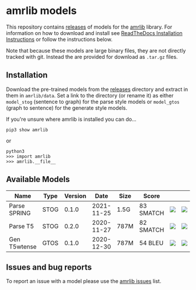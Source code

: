 # amrlib models
This repository contains [releases](https://github.com/bjascob/amrlib-models/releases) of models
for the [amrlib](https://github.com/bjascob/amrlib) library.  For information on how to download
and install see [ReadTheDocs Installation Instructions](https://amrlib.readthedocs.io/en/latest/install/)
or follow the instructions below.

Note that because these models are large binary files, they are not directly tracked with git.
Instead the are provided for download as `.tar.gz` files.

## Installation
Download the pre-trained models from the [releases](https://github.com/bjascob/amrlib-models/releases)
directory and extract in them in `amrlib/data`.  Set a link to the directory (or rename it) as either
`model_stog` (sentence to graph) for the parse style models or `model_gtos` (graph to sentence) for
the generate style models.

If you're unsure where amrlib is installed you can do...
```
pip3 show amrlib
```
or
```
python3
>>> import amrlib
>>> amrlib.__file__
```

## Available Models

| Name | Type | Version | Date | Size | Score | | |
| ---- | ---- | ------- | ---- | ---- | ----- | --- | --- |
| Parse SPRING | STOG | 0.1.0 | 2021-11-25 | 1.5G | 83 SMATCH | [![][i]][i-model_parse_spring-v0_1_0] | [![][dl]][model_parse_spring-v0_1_0]
| Parse T5 | STOG | 0.2.0 | 2020-11-27 | 787M | 82 SMATCH | [![][i]][i-model_parse_t5-v0_2_0] | [![][dl]][model_parse_t5-v0_2_0]
| Gen T5wtense | GTOS | 0.1.0 | 2020-12-30 | 787M | 54 BLEU | [![][i]][i-model_generate_t5wtense-v0_1_0] | [![][dl]][model_generate_t5wtense-v0_1_0]

[model_parse_spring-v0_1_0]: https://github.com/bjascob/amrlib-models/releases/download/model_parse_spring-v0_1_0/model_parse_spring-v0_1_0.tar.gz
[model_parse_t5-v0_2_0]: https://github.com/bjascob/amrlib-models/releases/download/model_parse_t5-v0_2_0/model_parse_t5-v0_2_0.tar.gz
[model_generate_t5wtense-v0_1_0]: https://github.com/bjascob/amrlib-models/releases/download/model_generate_t5wtense-v0_1_0/model_generate_t5wtense-v0_1_0.tar.gz

[i-model_parse_spring-v0_1_0]: https://github.com/bjascob/amrlib-models/releases/model_parse_spring-v0_1_0
[i-model_parse_t5-v0_2_0]: https://github.com/bjascob/amrlib-models/releases/model_parse_t5-v0_2_0
[i-model_generate_t5wtense-v0_1_0]: https://github.com/bjascob/amrlib-models/releases/model_generate_t5wtense-v0_1_0


[dl]: http://i.imgur.com/gQvPgr0.png
[i]: http://i.imgur.com/OpLOcKn.png


## Issues and bug reports
To report an issue with a model please use the  [amrlib issues](https://github.com/bjascob/amrlib/issues) list.
